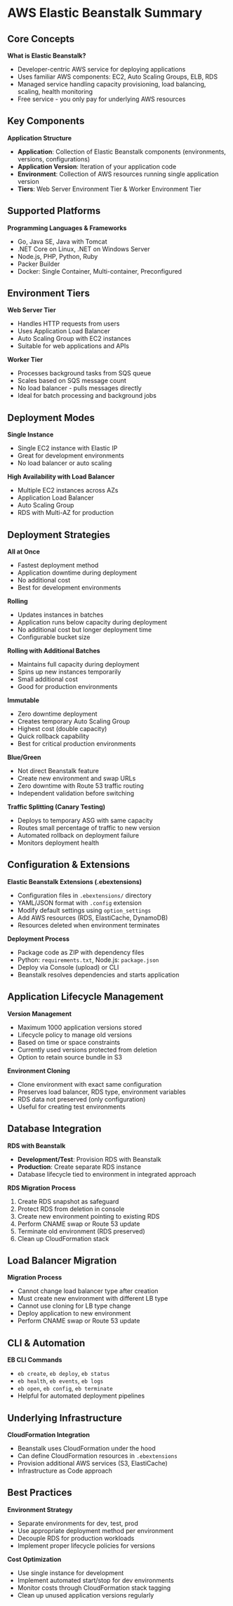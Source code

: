 # AWS Elastic Beanstalk Summary

## **Core Concepts**

**What is Elastic Beanstalk?**
- Developer-centric AWS service for deploying applications
- Uses familiar AWS components: EC2, Auto Scaling Groups, ELB, RDS
- Managed service handling capacity provisioning, load balancing, scaling, health monitoring
- Free service - you only pay for underlying AWS resources

## **Key Components**

**Application Structure**
- **Application**: Collection of Elastic Beanstalk components (environments, versions, configurations)
- **Application Version**: Iteration of your application code
- **Environment**: Collection of AWS resources running single application version
- **Tiers**: Web Server Environment Tier & Worker Environment Tier

## **Supported Platforms**

**Programming Languages & Frameworks**
- Go, Java SE, Java with Tomcat
- .NET Core on Linux, .NET on Windows Server
- Node.js, PHP, Python, Ruby
- Packer Builder
- Docker: Single Container, Multi-container, Preconfigured

## **Environment Tiers**

**Web Server Tier**
- Handles HTTP requests from users
- Uses Application Load Balancer
- Auto Scaling Group with EC2 instances
- Suitable for web applications and APIs

**Worker Tier**
- Processes background tasks from SQS queue
- Scales based on SQS message count
- No load balancer - pulls messages directly
- Ideal for batch processing and background jobs

## **Deployment Modes**

**Single Instance**
- Single EC2 instance with Elastic IP
- Great for development environments
- No load balancer or auto scaling

**High Availability with Load Balancer**
- Multiple EC2 instances across AZs
- Application Load Balancer
- Auto Scaling Group
- RDS with Multi-AZ for production

## **Deployment Strategies**

**All at Once**
- Fastest deployment method
- Application downtime during deployment
- No additional cost
- Best for development environments

**Rolling**
- Updates instances in batches
- Application runs below capacity during deployment
- No additional cost but longer deployment time
- Configurable bucket size

**Rolling with Additional Batches**
- Maintains full capacity during deployment
- Spins up new instances temporarily
- Small additional cost
- Good for production environments

**Immutable**
- Zero downtime deployment
- Creates temporary Auto Scaling Group
- Highest cost (double capacity)
- Quick rollback capability
- Best for critical production environments

**Blue/Green**
- Not direct Beanstalk feature
- Create new environment and swap URLs
- Zero downtime with Route 53 traffic routing
- Independent validation before switching

**Traffic Splitting (Canary Testing)**
- Deploys to temporary ASG with same capacity
- Routes small percentage of traffic to new version
- Automated rollback on deployment failure
- Monitors deployment health

## **Configuration & Extensions**

**Elastic Beanstalk Extensions (.ebextensions)**
- Configuration files in `.ebextensions/` directory
- YAML/JSON format with `.config` extension
- Modify default settings using `option_settings`
- Add AWS resources (RDS, ElastiCache, DynamoDB)
- Resources deleted when environment terminates

**Deployment Process**
- Package code as ZIP with dependency files
- Python: `requirements.txt`, Node.js: `package.json`
- Deploy via Console (upload) or CLI
- Beanstalk resolves dependencies and starts application

## **Application Lifecycle Management**

**Version Management**
- Maximum 1000 application versions stored
- Lifecycle policy to manage old versions
- Based on time or space constraints
- Currently used versions protected from deletion
- Option to retain source bundle in S3

**Environment Cloning**
- Clone environment with exact same configuration
- Preserves load balancer, RDS type, environment variables
- RDS data not preserved (only configuration)
- Useful for creating test environments

## **Database Integration**

**RDS with Beanstalk**
- **Development/Test**: Provision RDS with Beanstalk
- **Production**: Create separate RDS instance
- Database lifecycle tied to environment in integrated approach

**RDS Migration Process**
1. Create RDS snapshot as safeguard
2. Protect RDS from deletion in console
3. Create new environment pointing to existing RDS
4. Perform CNAME swap or Route 53 update
5. Terminate old environment (RDS preserved)
6. Clean up CloudFormation stack

## **Load Balancer Migration**

**Migration Process**
- Cannot change load balancer type after creation
- Must create new environment with different LB type
- Cannot use cloning for LB type change
- Deploy application to new environment
- Perform CNAME swap or Route 53 update

## **CLI & Automation**

**EB CLI Commands**
- `eb create`, `eb deploy`, `eb status`
- `eb health`, `eb events`, `eb logs`
- `eb open`, `eb config`, `eb terminate`
- Helpful for automated deployment pipelines

## **Underlying Infrastructure**

**CloudFormation Integration**
- Beanstalk uses CloudFormation under the hood
- Can define CloudFormation resources in `.ebextensions`
- Provision additional AWS services (S3, ElastiCache)
- Infrastructure as Code approach

## **Best Practices**

**Environment Strategy**
- Separate environments for dev, test, prod
- Use appropriate deployment method per environment
- Decouple RDS for production workloads
- Implement proper lifecycle policies for versions

**Cost Optimization**
- Use single instance for development
- Implement automated start/stop for dev environments
- Monitor costs through CloudFormation stack tagging
- Clean up unused application versions regularly